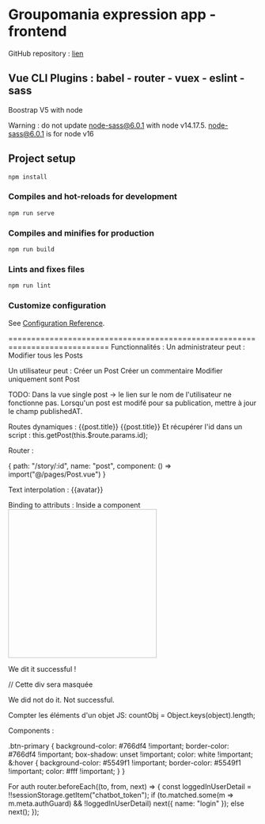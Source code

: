 # Groupomania expression app - frontend

GitHub repository : [lien](https://github.com/jeanmarcj/JeanMarcJuif_7_09022021_frontend.git)

Vue CLI Plugins :
babel - router - vuex - eslint - sass
----------------------------------------------------------------
Boostrap V5 with node

Warning : do not update node-sass@6.0.1 with node v14.17.5.
node-sass@6.0.1 is for node v16

## Project setup
```
npm install
```

### Compiles and hot-reloads for development
```
npm run serve
```

### Compiles and minifies for production
```
npm run build
```

### Lints and fixes files
```
npm run lint
```

### Customize configuration
See [Configuration Reference](https://cli.vuejs.org/config/).

============================================================================
Functionnalités :
Un administrateur peut :
    Modifier tous les Posts
    
Un utilisateur peut :
    Créer un Post
    Créer un commentaire
    Modifier uniquement sont Post



TODO:
Dans la vue single post -> le lien sur le nom de l'utilisateur ne fonctionne pas.
Lorsqu'un post est modifé pour sa publication, mettre à jour le champ publishedAT.

Routes dynamiques :
<a :href="`/post/${post.id}`">{{post.title}}</a>
<router-link :to="`/post/${post.id}`" class="">{{post.title}}</router-link>
Et récupérer l'id dans un script :
this.getPost(this.$route.params.id);

Router :

{
    path: "/story/:id",
    name: "post",
    component: () => import("@/pages/Post.vue")
}

Text interpolation : {{avatar}}

Binding to attributs :
Inside a component
<img v-bind:src="avatar" height="300" width="300" />

<div v-if="isSuccess">
    We dit it successful !
</div>

// Cette div sera masquée
<div v-if="!isSuccess">
    We did not do it. Not successful.
</div> 
<script>
    data {
        avatar: "http://...",
        isSuccess: true,
    }
</script>

Compter les éléments d'un objet JS:
countObj = Object.keys(object).length;

Components :

  .btn-primary {
    background-color: #766df4 !important;
    border-color: #766df4 !important;
    box-shadow: unset !important;
    color: white !important;
    &:hover {
      background-color: #5549f1 !important;
      border-color: #5549f1 !important;
      color: #fff !important;
    }
  }

  For auth
  router.beforeEach((to, from, next) => {
    const loggedInUserDetail = !!sessionStorage.getItem("chatbot_token");
    if (to.matched.some(m => m.meta.authGuard) && !loggedInUserDetail)
        next({ name: "login" });
    else next();
});